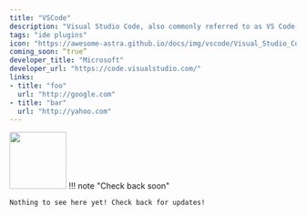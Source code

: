 ```yaml
---
title: "VSCode"
description: "Visual Studio Code, also commonly referred to as VS Code, is a source-code editor made by Microsoft for Windows, Linux and macOS. Features include support for debugging, syntax highlighting, intelligent code completion, snippets, code refactoring, and embedded Git."
tags: "ide plugins"
icon: "https://awesome-astra.github.io/docs/img/vscode/Visual_Studio_Code_1.35_icon.svg.png"
coming_soon: “true”
developer_title: "Microsoft"
developer_url: "https://code.visualstudio.com/"
links:
- title: "foo"
  url: "http://google.com"
- title: "bar"
  url: "http://yahoo.com"
---
```


<div class="nosurface" markdown="1">
<img src="https://awesome-astra.github.io/docs/img/vscode/Visual_Studio_Code_1.35_icon.svg.png" height="100px" />
!!! note "Check back soon"

    Nothing to see here yet! Check back for updates! 
</div>